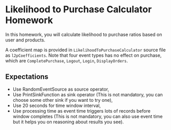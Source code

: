 # Likelihood to Purchase Calculator Homework

In this homework, you will calculate likelihood to purchase ratios based on user and products.

A coefficient map is provided in `LikelihoodToPurchaseCalculator` source file as `l2pCoefficients`. Note that four event types has no effect on purchase, which are `CompletePurchase`, `Logout`, `Login`, `DisplayOrders`.

## Expectations
* Use RandomEventSource as source operator,
* Use PrintSinkFunction as sink operator (This is not mandatory, you can choose some other sink if you want to try one),
* Use 20 seconds for time window interval,
* Use processing time as event time triggers lots of records before window completes (This is not mandatory, you can also use event time but it helps you on reasoning about results you see).
